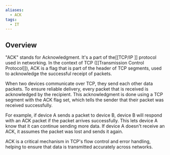 ```yaml
---
aliases:
  - ACK
tags:
  - IT
---
```

## Overview
"ACK" stands for Acknowledgment. It's a part of the[[TCP/IP ]] protocol used in networking. In the context of TCP ([[Transmission Control Protocol]]), ACK is a flag that is part of the header of TCP segments, used to acknowledge the successful receipt of packets.

When two devices communicate over TCP, they send each other data packets. To ensure reliable delivery, every packet that is received is acknowledged by the recipient. This acknowledgment is done using a TCP segment with the ACK flag set, which tells the sender that their packet was received successfully.

For example, if device A sends a packet to device B, device B will respond with an ACK packet if the packet arrives successfully. This lets device A know that it can continue sending more data. If device A doesn't receive an ACK, it assumes the packet was lost and sends it again.

ACK is a critical mechanism in TCP's flow control and error handling, helping to ensure that data is transmitted accurately across networks.